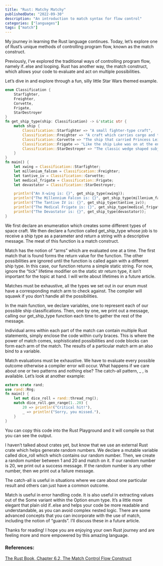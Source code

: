 ```yaml
---
title: "Rust: Matchy Matchy"
publishedDate: "2022-09-30"
description: "An introduction to match syntax for flow control"
categories: ["languages"]
tags: ["match"]
---
```


My journey in learning the Rust language continues. Today, let’s explore one of Rust’s unique methods of controlling program flow, known as the match construct.

Previously, I’ve explored the traditional ways of controlling program flow, namely if..else and looping. Rust has another way, the match construct, which allows your code to evaluate and act on multiple possibilities.

Let’s dive in and explore through a fun, silly little Star Wars themed example.

```rust
enum Classification {
    Starfighter,
    Freighter,
    Corvette,
    Frigate,
    StarDestroyer
}
fn get_ship_type(ship: Classification) -> &'static str {
    match ship {
        Classification::Starfighter => "A small fighter-type craft",
        Classification::Freighter => "A craft which carries cargo and things",
        Classification::Corvette => "The ship that carried Princess Leia in Star Wars: A New Hope",
        Classification::Frigate => "Like the ship Luke was on at the end of The Empire Strikes Back",
        Classification::StarDestroyer => "The classic wedge shaped subjugator of worlds"
    }
}
fn main() {
    let xwing = Classification::Starfighter;
    let millenium_falcon = Classification::Freighter;
    let tantive_iv = Classification::Corvette;
    let medical_frigate = Classification::Frigate;
    let devastator = Classification::StarDestroyer;

    println!("An X-wing is: {}", get_ship_type(xwing));
    println!("The Millennium Falcon is: {}", get_ship_type(millenium_falcon));
    println!("The Tantive IV is: {}", get_ship_type(tantive_iv));
    println!("The Medical Frigate is: {}", get_ship_type(medical_frigate));
    println!("The Devastator is: {}", get_ship_type(devastator));
}
```

We first declare an enumeration which creates some different types of space craft. We then declare a function called get_ship_type whose job is to receive a ship type as a parameter and return a string with a descriptive message. The meat of this function is a match construct.

Match has the notion of “arms” which are evaluated one at a time. The first match that is found forms the return value for the function. The other possibilities are ignored until the function is called again with a different ship type. In this case, our function returns a simple static string. For now, ignore the “tick” lifetime modifier on the static str return type, it isn’t important for the topic at hand. I will write about lifetimes in a future article.

Matches must be exhaustive, all the types we set out in our enum must have a corresponding match arm to check against. The compiler will squawk if you don’t handle all the possibilities.

In the main function, we declare variables, one to represent each of our possible ship classifications. Then, one by one, we print out a message, calling our get_ship_type function each time to gather the rest of the message.

Individual arms within each part of the match can contain multiple Rust statements, simply enclose the code within curly braces. This is where the power of match comes, sophisticated possibilities and code blocks can form each arm of the match. The results of a particular match arm an also bind to a variable.

Match evaluations must be exhaustive. We have to evaluate every possible outcome otherwise a compiler error will occur. What happens if we care about one or two patterns and nothing else? The catch-all pattern, \_ , is available. Let’s look at another example:

```rust
extern crate rand;
use rand::Rng;
fn main() {
    let mut dice_roll = rand::thread_rng();
    match dice_roll.gen_range(1..20) {
        20 => println!("Critical hit!"),
        _ => println!("Sorry, you missed."),
    }
}
```

You can copy this code into the Rust Playground and it will compile so that you can see the output.

I haven’t talked about crates yet, but know that we use an external Rust crate which helps generate random numbers. We declare a mutable variable called dice_roll which which contains our random number. Then, we create a random number between 1 and 20 and match on it. If our random number is 20, we print out a success message. If the random number is any other number, then we print out a failure message.

The catch-all is useful in situations where we care about one particular result and others can just have a common outcome.

Match is useful in error handling code. It is also useful in extracting values out of the Some variant within the Option enum type. It’s a little more elegant that plain old if..else and helps your code be more readable and understandable, as you can avoid complex nested logic. There are some advanced concepts that you can incorporate with the use of match, including the notion of “guards”. I’ll discuss these in a future article.

Thanks for reading! I hope you are enjoying your own Rust journey and are feeling more and more empowered by this amazing language.

### References:

[The Rust Book, Chapter 6.2, The Match Control Flow Construct](https://doc.rust-lang.org/book/ch06-02-match.html)
